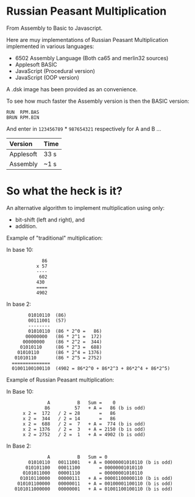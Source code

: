 # Russian Peasant Multiplication

From Assembly to Basic to Javascript.

Here are muy implementations of Russian Peasant Multiplication implemented in various languages:

* 6502 Assembly Language (Both ca65 and merlin32 sources)
* Applesoft BASIC
* JavaScript (Procedural version)
* JavaScript (OOP version)

A .dsk image has been provided as an convenience.

To see how much faster the Assembly version is then the BASIC version:

```
RUN  RPM.BAS
BRUN RPM.BIN
```

And enter in `123456789` * `987654321` respectively for A and B ...

| Version   | Time |
|:----------|:-----|
| Applesoft | 33 s |
| Assembly  | ~1 s |

# So what the heck is it?

An alternative algorithm to implement multiplication using only:

* bit-shift (left and right), and
* addition.

Example of "traditional" multiplication:

In base 10:

```
             86
           x 57
           ----
            602
           430
           ====
           4902
```

In base 2:

```
        01010110  (86)
        00111001  (57)
        --------
        01010110  (86 * 2^0 =   86)
       00000000   (86 * 2^1 =  172)
      00000000    (86 * 2^2 =  344)
     01010110     (86 * 2^3 =  688)
    01010110      (86 * 2^4 = 1376)
   01010110       (86 * 2^5 = 2752)
  ==============
  01001100100110  (4902 = 86*2^0 + 86*2^3 + 86*2^4 + 86*2^5)
```

Example of Russian Peasant multiplication:

In Base 10:

```
               A          B   Sum =    0
              86         57   + A =   86 (b is odd)
      x 2 =  172   / 2 = 28       =   86
      x 2 =  344   / 2 = 14       =   86
      x 2 =  688   / 2 =  7   + A =  774 (b is odd)
      x 2 = 1376   / 2 =  3   + A = 2150 (b is odd)
      x 2 = 2752   / 2 =  1   + A = 4902 (b is odd)
```

In Base 2:

```
               A          B   Sum = 0
        01010110   00111001   + A = 00000001010110 (b is odd)
       010101100   00011100       = 00000001010110
      0101011000   00001110       = 00000001010110
     01010110000   00000111   + A = 00001100000110 (b is odd)
    010101100000   00000011   + A = 00100001100110 (b is odd)
   0101011000000   00000001   + A = 01001100100110 (b is odd)
```
